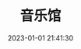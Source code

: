 ---
title: 音乐馆
date: 2023-01-01 21:41:30
type: music
aplayer: true
top_img: false
comments: false
aside: false
---